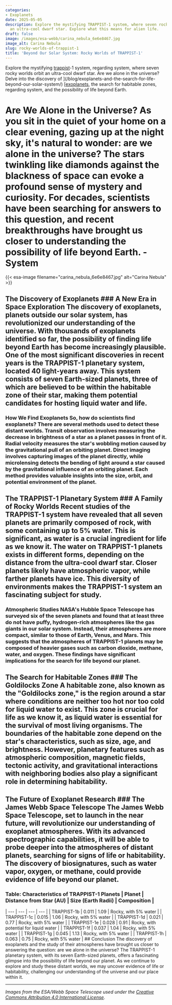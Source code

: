 ```yaml
---
categories:
- Exoplanets
date: 2025-05-05
description: Explore the mystifying TRAPPIST-1 system, where seven rocky worlds orbit
  an ultra-cool dwarf star. Explore what this means for alien life.
draft: false
image: /images/esa-webb/carina_nebula_6e6e8467.jpg
image_alt: Carina Nebula
slug: rocky-worlds-of-trappist-1
title: 'Beyond Our Solar System: Rocky Worlds of TRAPPIST-1'
---
```


Explore the mystifying [trappist](/blog/exoplanets-and-the-enigmatic-trappist-1-system)-1 system, regarding system, where seven rocky worlds orbit an ultra-cool dwarf star. Are we alone in the universe? Delve into the discovery of ](/blog/exoplanets-and-the-search-for-life-beyond-our-solar-system/) [[exoplanets](/blog/exoplanets-and-the-search-for-life-beyond-earth), the search for habitable zones, regarding system, and the possibility of life beyond Earth.

# Are We Alone in the Universe? As you sit in the quiet of your home on a clear evening, gazing up at the night sky, it's natural to wonder: are we alone in the universe? The stars twinkling like diamonds against the blackness of space can evoke a profound sense of mystery and curiosity. For decades, scientists have been searching for answers to this question, and recent breakthroughs have brought us closer to understanding the possibility of life beyond Earth. - System
{{< esa-image filename="carina_nebula_6e6e8467.jpg" alt="Carina Nebula" >}}



 ## The Discovery of Exoplanets ### A New Era in Space Exploration The discovery of exoplanets, planets outside our solar system, has revolutionized our understanding of the universe. With thousands of exoplanets identified so far, the possibility of finding life beyond Earth has become increasingly plausible. One of the most significant discoveries in recent years is the TRAPPIST-1 planetary system, located 40 light-years away. This system consists of seven Earth-sized planets, three of which are believed to be within the habitable zone of their star, making them potential candidates for hosting liquid water and life.

 ### How We Find Exoplanets So, how do scientists find exoplanets? There are several methods used to detect these distant worlds. Transit observation involves measuring the decrease in brightness of a star as a planet passes in front of it. Radial velocity measures the star's wobbling motion caused by the gravitational pull of an orbiting planet. Direct imaging involves capturing images of the planet directly, while microlensing detects the bending of light around a star caused by the gravitational influence of an orbiting planet. Each method provides valuable insights into the size, orbit, and potential environment of the planet.

 ## The TRAPPIST-1 Planetary System ### A Family of Rocky Worlds Recent studies of the TRAPPIST-1 system have revealed that all seven planets are primarily composed of rock, with some containing up to 5% water. This is significant, as water is a crucial ingredient for life as we know it. The water on TRAPPIST-1 planets exists in different forms, depending on the distance from the ultra-cool dwarf star. Closer planets likely have atmospheric vapor, while farther planets have ice. This diversity of environments makes the TRAPPIST-1 system an fascinating subject for study.

 ### Atmospheric Studies NASA's Hubble Space Telescope has surveyed six of the seven planets and found that at least three do not have puffy, hydrogen-rich atmospheres like the gas giants in our solar system. Instead, their atmospheres are more compact, similar to those of Earth, Venus, and Mars. This suggests that the atmospheres of TRAPPIST-1 planets may be composed of heavier gases such as carbon dioxide, methane, water, and oxygen. These findings have significant implications for the search for life beyond our planet.

 ## The Search for Habitable Zones ### The Goldilocks Zone A habitable zone, also known as the "Goldilocks zone," is the region around a star where conditions are neither too hot nor too cold for liquid water to exist. This zone is crucial for life as we know it, as liquid water is essential for the survival of most living organisms. The boundaries of the habitable zone depend on the star's characteristics, such as size, age, and brightness. However, planetary features such as atmospheric composition, magnetic fields, tectonic activity, and gravitational interactions with neighboring bodies also play a significant role in determining habitability.

 ## The Future of Exoplanet Research ### The James Webb Space Telescope The James Webb Space Telescope, set to launch in the near future, will revolutionize our understanding of exoplanet atmospheres. With its advanced spectrographic capabilities, it will be able to probe deeper into the atmospheres of distant planets, searching for signs of life or habitability. The discovery of biosignatures, such as water vapor, oxygen, or methane, could provide evidence of life beyond our planet.

 ### Table: Characteristics of TRAPPIST-1 Planets | Planet | Distance from Star (AU) | Size (Earth Radii) | Composition |
| --- | --- | --- | --- |
| TRAPPIST-1b | 0.011 | 1.09 | Rocky, with 5% water |
| TRAPPIST-1c | 0.015 | 1.06 | Rocky, with 5% water |
| TRAPPIST-1d | 0.021 | 0.77 | Rocky, with 5% water |
| TRAPPIST-1e | 0.028 | 0.91 | Rocky, with potential for liquid water |
| TRAPPIST-1f | 0.037 | 1.04 | Rocky, with 5% water |
| TRAPPIST-1g | 0.045 | 1.13 | Rocky, with 5% water |
| TRAPPIST-1h | 0.063 | 0.75 | Rocky, with 5% water | ## Conclusion The discovery of exoplanets and the study of their atmospheres have brought us closer to answering the question: are we alone in the universe? The TRAPPIST-1 planetary system, with its seven Earth-sized planets, offers a fascinating glimpse into the possibility of life beyond our planet. As we continue to explore and study these distant worlds, we may uncover evidence of life or habitability, challenging our understanding of the universe and our place within it.

---

*Images from the ESA/Webb Space Telescope used under the [Creative Commons Attribution 4.0 International License](https://creativecommons.org/licenses/by/4.0).*